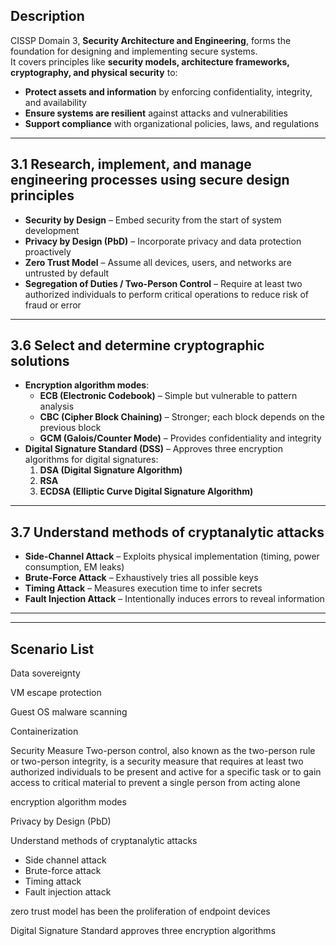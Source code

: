 ## Description  
CISSP Domain 3, **Security Architecture and Engineering**, forms the foundation for designing and implementing secure systems.  
It covers principles like **security models, architecture frameworks, cryptography, and physical security** to:  

- **Protect assets and information** by enforcing confidentiality, integrity, and availability  
- **Ensure systems are resilient** against attacks and vulnerabilities  
- **Support compliance** with organizational policies, laws, and regulations

---

## 3.1 Research, implement, and manage engineering processes using secure design principles
- **Security by Design** – Embed security from the start of system development  
- **Privacy by Design (PbD)** – Incorporate privacy and data protection proactively  
- **Zero Trust Model** – Assume all devices, users, and networks are untrusted by default  
- **Segregation of Duties / Two-Person Control** – Require at least two authorized individuals to perform critical operations to reduce risk of fraud or error

---

## 3.6 Select and determine cryptographic solutions
- **Encryption algorithm modes**:
  - **ECB (Electronic Codebook)** – Simple but vulnerable to pattern analysis  
  - **CBC (Cipher Block Chaining)** – Stronger; each block depends on the previous block  
  - **GCM (Galois/Counter Mode)** – Provides confidentiality and integrity
- **Digital Signature Standard (DSS)** – Approves three encryption algorithms for digital signatures:
  1. **DSA (Digital Signature Algorithm)**  
  2. **RSA**  
  3. **ECDSA (Elliptic Curve Digital Signature Algorithm)**  

---

## 3.7 Understand methods of cryptanalytic attacks
- **Side-Channel Attack** – Exploits physical implementation (timing, power consumption, EM leaks)  
- **Brute-Force Attack** – Exhaustively tries all possible keys  
- **Timing Attack** – Measures execution time to infer secrets  
- **Fault Injection Attack** – Intentionally induces errors to reveal information  

---


---

## Scenario List

Data sovereignty

VM escape protection

Guest OS malware scanning

Containerization

Security Measure
Two-person control, also known as the two-person rule or two-person integrity, is a security measure that requires at least two authorized individuals to be present and active for a specific task or to gain access to critical material to prevent a single person from acting alone


encryption algorithm modes

Privacy by Design (PbD) 


Understand methods of cryptanalytic attacks
- Side channel attack
- Brute-force attack
- Timing attack
- Fault injection attack


zero trust model has been the proliferation of endpoint devices


 Digital Signature Standard approves three encryption algorithms
